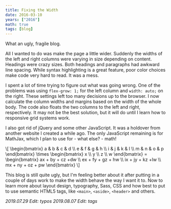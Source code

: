 ```yaml
---
title: Fixing the Width
date: 2016-03-10
years: ["2016"]
math: true
tags: [blog]
---
```

What an ugly, fragile blog.
<!--more-->

All I wanted to do was make the page a little wider. Suddenly the widths of the left and right columns were varying in size depending on content. Headings were crazy sizes. Both headings and paragraphs had awkward line spacing. While syntax highlighting is a great feature, poor color choices make code very hard to read. It was a mess.

I spent a lot of time trying to figure out what was going wrong. One of the problems was using `flex-grow: 1;` for the left column and `width: auto;` on the right. These settings left too many decisions up to the browser. I now calculate the column widths and margins based on the width of the whole body. The code also floats the two columns to the left and right, respectively. It may not be the best solution, but it will do until I learn how to responsive grid systems work.

I also got rid of jQuery and some other JavaScript. It was a holdover from another website I created a while ago. The only JavaScript remaining is for MathJax, which I plan to use for - what else? - math!

\\[
    \\begin{bmatrix}
      a & b & c & d \\\\
      e & f & g & h \\\\
      i & j & k & l \\\\
      m & n & o & p
    \\end{bmatrix}
    \\times
    \\begin{bmatrix}
      x \\\\
      y \\\\
      z \\\\
      w
    \\end{bmatrix}
    =
    \\begin{bmatrix}
      ax + by + cz +dw  \\\\
      ex + fy + gz + hw \\\\
      ix + jy + kz +lw  \\\\
      mx + ny + oz + pw
    \\end{bmatrix}
\\]

This blog is still quite ugly, but I'm feeling better about it after putting in a couple of days work to make the width behave the way I want it to. Now to learn more about layout design, typography, Sass, CSS and how best to put to use semantic HTML5 tags, like  `<main>`, `<aside>`, `<header>` and others.

_2019.07.29 Edit: typos_
_2019.08.07 Edit: tags_
